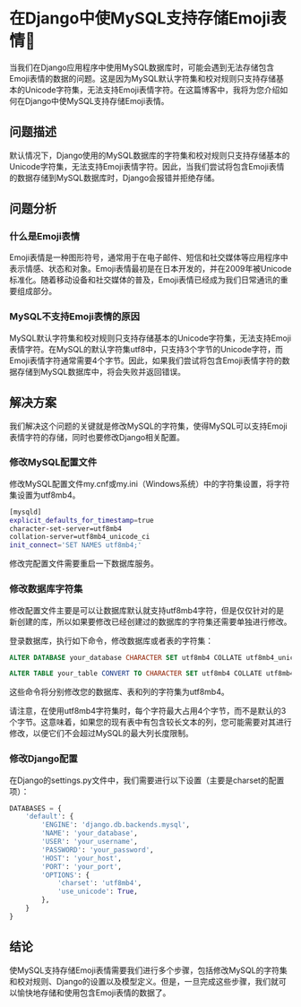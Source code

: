 # 在Django中使MySQL支持存储Emoji表情🚀

当我们在Django应用程序中使用MySQL数据库时，可能会遇到无法存储包含Emoji表情的数据的问题。这是因为MySQL默认字符集和校对规则只支持存储基本的Unicode字符集，无法支持Emoji表情字符。在这篇博客中，我将为您介绍如何在Django中使MySQL支持存储Emoji表情。

## 问题描述

默认情况下，Django使用的MySQL数据库的字符集和校对规则只支持存储基本的Unicode字符集，无法支持Emoji表情字符。因此，当我们尝试将包含Emoji表情的数据存储到MySQL数据库时，Django会报错并拒绝存储。

## 问题分析

### 什么是Emoji表情

Emoji表情是一种图形符号，通常用于在电子邮件、短信和社交媒体等应用程序中表示情感、状态和对象。Emoji表情最初是在日本开发的，并在2009年被Unicode标准化。随着移动设备和社交媒体的普及，Emoji表情已经成为我们日常通讯的重要组成部分。

### MySQL不支持Emoji表情的原因

MySQL默认字符集和校对规则只支持存储基本的Unicode字符集，无法支持Emoji表情字符。在MySQL的默认字符集utf8中，只支持3个字节的Unicode字符，而Emoji表情字符通常需要4个字节。因此，如果我们尝试将包含Emoji表情字符的数据存储到MySQL数据库中，将会失败并返回错误。

## 解决方案

我们解决这个问题的关键就是修改MySQL的字符集，使得MySQL可以支持Emoji表情字符的存储，同时也要修改Django相关配置。

### 修改MySQL配置文件

修改MySQL配置文件my.cnf或my.ini（Windows系统）中的字符集设置，将字符集设置为utf8mb4。

```bash
[mysqld]
explicit_defaults_for_timestamp=true
character-set-server=utf8mb4
collation-server=utf8mb4_unicode_ci
init_connect='SET NAMES utf8mb4;'
```

修改完配置文件需要重启一下数据库服务。

### 修改数据库字符集

修改配置文件主要是可以让数据库默认就支持utf8mb4字符，但是仅仅针对的是新创建的库，所以如果要修改已经创建过的数据库的字符集还需要单独进行修改。

登录数据库，执行如下命令，修改数据库或者表的字符集：

```sql
ALTER DATABASE your_database CHARACTER SET utf8mb4 COLLATE utf8mb4_unicode_ci;

ALTER TABLE your_table CONVERT TO CHARACTER SET utf8mb4 COLLATE utf8mb4_unicode_ci;
```

这些命令将分别修改您的数据库、表和列的字符集为utf8mb4。

请注意，在使用utf8mb4字符集时，每个字符最大占用4个字节，而不是默认的3个字节。这意味着，如果您的现有表中有包含较长文本的列，您可能需要对其进行修改，以便它们不会超过MySQL的最大列长度限制。

### 修改Django配置

在Django的settings.py文件中，我们需要进行以下设置（主要是charset的配置项）：

```python
DATABASES = {
    'default': {
        'ENGINE': 'django.db.backends.mysql',
        'NAME': 'your_database',
        'USER': 'your_username',
        'PASSWORD': 'your_password',
        'HOST': 'your_host',
        'PORT': 'your_port',
        'OPTIONS': {
            'charset': 'utf8mb4',
            'use_unicode': True,
        },
    }
}
```

## 结论

使MySQL支持存储Emoji表情需要我们进行多个步骤，包括修改MySQL的字符集和校对规则、Django的设置以及模型定义。但是，一旦完成这些步骤，我们就可以愉快地存储和使用包含Emoji表情的数据了。